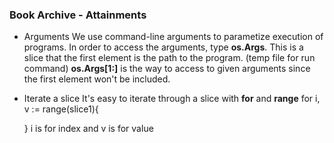     
    
   ### Book Archive - Attainments

- Arguments
We use command-line arguments to parametize execution of programs. In order to access the arguments, type **os.Args**. This is a slice that the first element is the path to the program. (temp file for run command) **os.Args[1:]** is the way to access to given arguments since the first element won't be included.

- Iterate a slice
It's easy to iterate through a slice with **for** and **range**
    for i, v := range(slice1){

    }
i is for index and v is for value